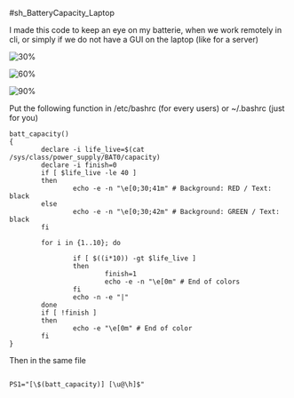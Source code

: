 #sh_BatteryCapacity_Laptop

I made this code to keep an eye on my batterie, when we work remotely in cli, or simply if we do not have a GUI on the laptop (like for a server)  

![30%](pics/Bat_30.PNG)  

![60%](pics/Bat_60.PNG)  

![90%](pics/Bat_90.PNG)  

Put the following function in /etc/bashrc (for every users) or ~/.bashrc (just for you)

```
batt_capacity()
{
        declare -i life_live=$(cat /sys/class/power_supply/BAT0/capacity)
        declare -i finish=0
        if [ $life_live -le 40 ]
        then
                echo -e -n "\e[0;30;41m" # Background: RED / Text: black
        else
                echo -e -n "\e[0;30;42m" # Background: GREEN / Text: black
        fi

        for i in {1..10}; do

                if [ $((i*10)) -gt $life_live ]
                then
                        finish=1
                        echo -e -n "\e[0m" # End of colors
                fi
                echo -n -e "|"
        done
        if [ !finish ]
        then
                echo -e "\e[0m" # End of color
        fi
}
```

Then in the same file 

```

PS1="[\$(batt_capacity)] [\u@\h]$"

```

